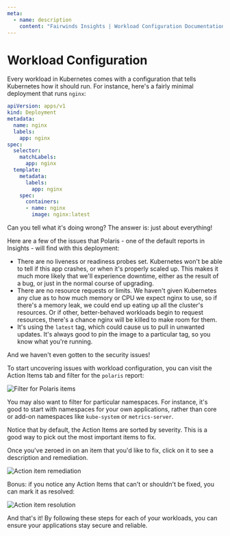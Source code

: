 ```yaml
---
meta:
  - name: description
    content: "Fairwinds Insights | Workload Configuration Documentation. Read Common Use Cases. "
---
```

# Workload Configuration

Every workload in Kubernetes comes with a configuration that tells Kubernetes how it should run.
For instance, here's a fairly minimal deployment that runs `nginx`:

```yaml
apiVersion: apps/v1
kind: Deployment
metadata:
  name: nginx
  labels:
    app: nginx
spec:
  selector:
    matchLabels:
      app: nginx
  template:
    metadata:
      labels:
        app: nginx
    spec:
      containers:
      - name: nginx
        image: nginx:latest
```

Can you tell what it's doing wrong? The answer is: just about everything!

Here are a few of the issues that Polaris - one of the default reports in Insights - will find with this
deployment:
* There are no liveness or readiness probes set. Kubernetes won't be able to tell if
this app crashes, or when it's properly scaled up. This makes it much more likely that we'll experience downtime,
either as the result of a bug, or just in the normal course of upgrading.
* There are no resource requests or limits. We haven't given Kubernetes any clue as to how much memory or CPU we
expect nginx to use, so if there's a memory leak, we could end up eating up all the cluster's resources. Or if
other, better-behaved workloads begin to request resources, there's a chance nginx will be killed to make room for them.
* It's using the `latest` tag, which could cause us to pull in unwanted updates. It's always good to pin
the image to a particular tag, so you know what you're running.

And we haven't even gotten to the security issues!

To start uncovering issues with workload configuration, you can visit the Action Items tab
and filter for the `polaris` report:

<img :src="$withBase('/img/filter-polaris.png')" alt="Filter for Polaris items">

You may also want to filter for particular namespaces. For instance, it's good to start with
namespaces for your own applications, rather than core or add-on namespaces like `kube-system` or `metrics-server`.

Notice that by default, the Action Items are sorted by severity.
This is a good way to pick out the most important items to fix.

Once you've zeroed in on an item that you'd like to fix, click on it to see a description and
remediation.

<img :src="$withBase('/img/ai-remediation.png')" alt="Action item remediation">

Bonus: if you notice any Action Items that can't or shouldn't be fixed, you can mark it as resolved:

<img :src="$withBase('/img/ai-resolution.png')" alt="Action item resolution">

And that's it! By following these steps for each of your workloads, you can ensure your applications
stay secure and reliable.
